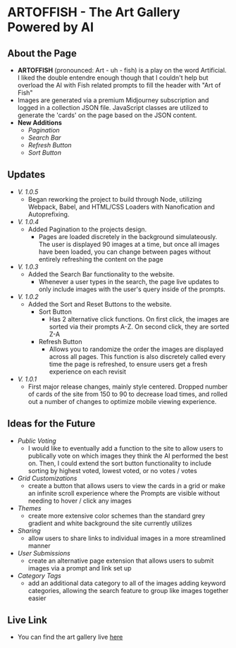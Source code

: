 # ARTOFFISH - The Art Gallery Powered by AI

## About the Page
- **ARTOFFISH** (pronounced: Art - uh - fish) is a play on the word Artificial. I liked the double entendre enough though that I couldn't help but overload the AI with Fish related prompts to fill the header with "Art of Fish"
- Images are generated via a premium Midjourney subscription and logged in a collection JSON file. JavaScript classes are utilized to generate the 'cards' on the page based on the JSON content.
- **New Additions**
  * *Pagination*
  * *Search Bar*
  * *Refresh Button*
  * *Sort Button*

## Updates
  - *V. 1.0.5*
    * Began reworking the project to build through Node, utilizing Webpack, Babel, and HTML/CSS Loaders with Nanofication and Autoprefixing.
  - *V. 1.0.4*
    * Added Pagination to the projects design.
      - Pages are loaded discretely in the background simulateously. The user is displayed 90 images at a time, but once all images have been loaded, you can change between pages without entirely refreshing the content on the page
  - *V. 1.0.3*
    * Added the Search Bar functionality to the website.
      - Whenever a user types in the search, the page live updates to only include images with the user's query inside of the prompts.
  - *V. 1.0.2*
    * Added the Sort and Reset Buttons to the website.
      - Sort Button
        * Has 2 alternative click functions. On first click, the images are sorted via their prompts A-Z. On second click, they are sorted Z-A
      - Refresh Button
        * Allows you to randomize the order the images are displayed across all pages. This function is also discretely called every time the page is refreshed, to ensure users get a fresh experience on each revisit
  - *V. 1.0.1*
    * First major release changes, mainly style centered. Dropped number of cards of the site from 150 to 90 to decrease load times, and rolled out a number of changes to optimize mobile viewing experience.

## Ideas for the Future
- *Public Voting*
  * I would like to eventually add a function to the site to allow users to publically vote on which images they think the AI performed the best on. Then, I could extend the sort button functionality to include sorting by highest voted, lowest voted, or no votes / votes
- *Grid Customizations*
  * create a button that allows users to view the cards in a grid or make an infinite scroll experience where the Prompts are visible without needing to hover / click any images
- *Themes*
  * create more extensive color schemes than the standard grey gradient and white background the site currently utilizes
- *Sharing*
  * allow users to share links to individual images in a more streamlined manner
- *User Submissions*
  * create an alternative page extension that allows users to submit images via a prompt and link set up
- *Category Tags*
  * add an additional data category to all of the images adding keyword categories, allowing the search feature to group like images together easier
  
 ## Live Link
 - You can find the art gallery live [here](https://artoffish.graydonwasil.com/)
